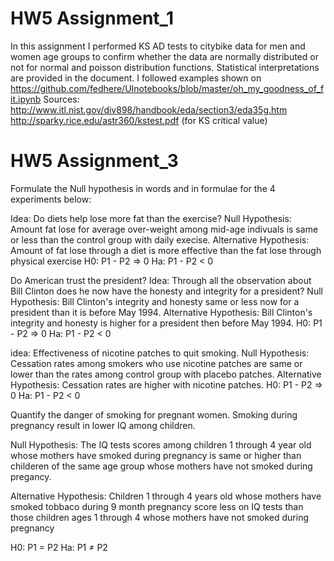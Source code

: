 

# HW5 Assignment_1
In this assignment I performed KS AD tests to citybike data for men and women age groups to confirm whether the data are normally distributed or not for normal and poisson distribution functions. Statistical interpretations are provided in the document.
I followed examples shown on https://github.com/fedhere/UInotebooks/blob/master/oh_my_goodness_of_fit.ipynb
Sources: http://www.itl.nist.gov/div898/handbook/eda/section3/eda35g.htm
         http://sparky.rice.edu/astr360/kstest.pdf (for KS critical value)

# HW5 Assignment_3

Formulate the Null hypothesis in words and in formulae for the 4 experiments below:

Idea: Do diets help lose more fat than the exercise?
Null Hypothesis: Amount fat lose for average over-weight among mid-age indivuals is same or less than the control group with daily execise.
Alternative Hypothesis: Amount of fat lose through a diet is more effective than the fat lose through physical exercise
H0: P1 - P2 => 0
Ha: P1 - P2 < 0

Do American trust the president?
Idea: Through all the observation about Bill Clinton does he now have the honesty and integrity for a president?
Null Hypothesis: Bill Clinton's integrity and honesty same or less now for a president than it is before May 1994.
Alternative Hypothesis: Bill Clinton's integrity and honesty is higher for a president then before May 1994.
H0: P1 - P2 => 0
Ha: P1 - P2 < 0


idea: Effectiveness of nicotine patches to quit smoking.
Null Hypothesis: Cessation rates among smokers who use nicotine patches are same or lower than the rates among control group with placebo patches.
Alternative Hypothesis: Cessation rates are higher with nicotine patches.
H0: P1 - P2 => 0
Ha: P1 - P2 < 0

Quantify the danger of smoking for pregnant women.
Smoking during pregnancy result in lower IQ among children.

Null Hypothesis: The IQ tests scores among children 1 through 4 year old whose mothers have smoked during pregnancy is same or higher than childeren of the same age group whose mothers have not smoked during pregancy.

Alternative Hypothesis: Children 1 through 4 years old whose mothers have smoked tobbaco during 9 month pregnancy score less on IQ tests than those children ages 1 through 4 whose mothers have not smoked during pregnancy

H0: P1 = P2 
Ha: P1 ≠ P2
